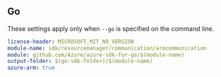 ## Go

These settings apply only when `--go` is specified on the command line.

``` yaml $(go) && $(track2)
license-header: MICROSOFT_MIT_NO_VERSION
module-name: sdk/resourcemanager/communication/armcommunication
module: github.com/Azure/azure-sdk-for-go/$(module-name)
output-folder: $(go-sdk-folder)/$(module-name)
azure-arm: true
```
